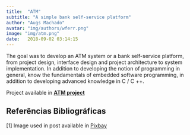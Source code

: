 ```yaml
---
title:  "ATM"
subtitle: "A simple bank self-service platform"
author: "Augs Machado"
avatar: "img/authors/wferr.png"
image: "img/atm.png"
date:   2018-09-02 03:14:15
---
```


The goal was to develop an ATM system or a bank self-service platform, from project design, interface design and project architecture to system implementation. In addition to developing the notion of programming in general, know the fundamentals of embedded software programming, in addition to developing advanced knowledge in C / C ++.

Project available in **[ATM project](https://github.com/augsmachado/atm)**


## Referências Bibliográficas
[1] Image used in post available in [Pixbay](https://pixabay.com/pt/vectors/atm-banc%C3%A1rio-retirada-homem-3077727/)
